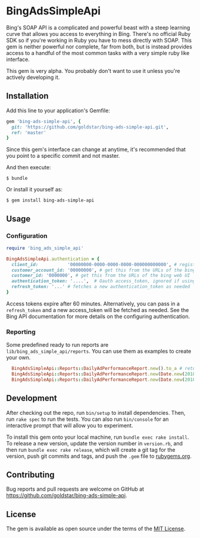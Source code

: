 # BingAdsSimpleApi

Bing's SOAP API is a complicated and powerful beast with a steep learning curve that allows you access to everything in Bing. There's no official Ruby SDK so if you're working in Ruby you have to mess directly with SOAP. This gem is neither powerful nor complete, far from both, but is instead provides access to a handful of the most common tasks with a very simple ruby like interface.

This gem is very alpha. You probably don't want to use it unless you're actively developing it.

## Installation

Add this line to your application's Gemfile:

```ruby
gem 'bing-ads-simple-api', {
  git: 'https://github.com/goldstar/bing-ads-simple-api.git',
  ref: 'master'
}
```

Since this gem's interface can change at anytime, it's recommended that you point to a specific commit and not master.

And then execute:

    $ bundle

Or install it yourself as:

    $ gem install bing-ads-simple-api

## Usage

### Configuration

```ruby
require 'bing_ads_simple_api'

BingAdsSimpleApi.authentication = {
  client_id:           '00000000-0000-0000-0000-000000000000', # register your app with microsoft to get an id for your app/client
  customer_account_id: '00000000', # get this from the URLs of the bing web UI
  customer_id: '0000000', # get this from the URLs of the bing web UI
  authentication_token: '....',  # Oauth access_token, ignored if using a refresh token
  refresh_token: '...' # fetches a new authentication_token as needed
}
```

Access tokens expire after 60 minutes.  Alternatively, you can pass in a `refresh_token` and a new access_token will be fetched as needed.  See the Bing API documentation for more details on the configuring authentication.

### Reporting

Some predefined ready to run reports are `lib/bing_ads_simple_api/reports`. You can use them as examples to create your own.

```ruby
  BingAdsSimpleApi::Reports::DailyAdPerformanceReport.new().to_a # returns an array of hashes for each ad that ran yesterday
  BingAdsSimpleApi::Reports::DailyAdPerformanceReport.new(Date.new(2018,1,1)).to_a # returns an array of hashes for each ad that ran on Jan 1
  BingAdsSimpleApi::Reports::DailyAdPerformanceReport.new(Date.new(2018,1,1)..Date.new(2018,1,31)).to_a # returns an array of hashes for each ad that ran during the time range
```

## Development

After checking out the repo, run `bin/setup` to install dependencies. Then, run `rake spec` to run the tests. You can also run `bin/console` for an interactive prompt that will allow you to experiment.

To install this gem onto your local machine, run `bundle exec rake install`. To release a new version, update the version number in `version.rb`, and then run `bundle exec rake release`, which will create a git tag for the version, push git commits and tags, and push the `.gem` file to [rubygems.org](https://rubygems.org).

## Contributing

Bug reports and pull requests are welcome on GitHub at https://github.com/goldstar/bing-ads-simple-api.

## License

The gem is available as open source under the terms of the [MIT License](https://opensource.org/licenses/MIT).

